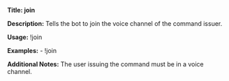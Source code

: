 **Title: join**

**Description:** 
Tells the bot to join the voice channel of the command issuer.

**Usage:** !join

**Examples:**
    - !join

**Additional Notes:**
The user issuing the command must be in a voice channel.
